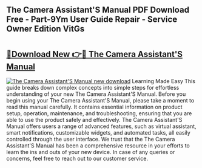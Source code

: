 ## The Camera Assistant'S Manual PDF Download Free - Part-9Ym User Guide Repair - Service Owner Edition VitGs

# <h2><a href="http://cf14309.oget.top/?id=The+Camera+Assistant%27S+Manual">🔗Download New 👉🔴 The Camera Assistant'S Manual</a></h2>

[![The Camera Assistant'S Manual new download](https://i.imgur.com/5g1atiW.png)](http://cf14309.oget.top/?id=The+Camera+Assistant%27S+Manual)
Learning Made Easy This guide breaks down complex concepts into simple steps for effortless understanding of your new The Camera Assistant'S Manual. Before you begin using your The Camera Assistant'S Manual, please take a moment to read this manual carefully. It contains essential information on product setup, operation, maintenance, and troubleshooting, ensuring that you are able to use the product safely and effectively. The Camera Assistant'S Manual offers users a range of advanced features, such as virtual assistant, smart notifications, customizable widgets, and automated tasks, all easily controlled through the user interface. We trust that the The Camera Assistant'S Manual has been a comprehensive resource in your efforts to learn the ins and outs of your new device. In case of any queries or concerns, feel free to reach out to our customer service.
